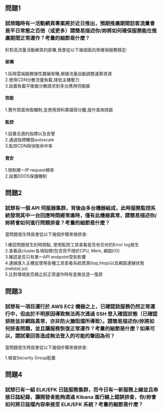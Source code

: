 ## 問題1
### 試想臨時有一活動網頁專案將於近日推出，預期推廣期間訪客流量會是平日常態之百倍（或更多）請簡易描述你/妳將如何確保服務能在推廣期間正常運作？考量的細節是什麼？

針對高流量活動網頁的部署,我會從以下幾個面向來確保服務穩定:<br />

#### 架構
1.採用雲端服務彈性擴展架構,根據流量自動調整運算資源<br />
2.使用CDN分散流量負載,降低主機壓力<br />
3.設置負載平衡器分散請求到多台應用伺服器<br />
#### 效能
1.實作頁面快取機制,並使用資料庫讀寫分離,提升查詢效能<br />
#### 監控
1.設置合適的指標以及告警<br />
2.通過指標觸發autoscale<br />
3.監控CDN與快取命中率<br />
#### 資安
1.限制單一IP request頻率<br />
2.設置DDOS保護機制<br />

## 問題2
### 試想有一個 API 伺服器集群，背後由多台機器組成，此時服務監控系統發現其中一台回應時間經常逾時，僅有此機器異常，請簡易描述你/妳將會如何進行問題排查？考量的細節是什麼？

當問題發生時我會從以下幾個步驟來做排查:<br />

1.確認問題發生的時間點, 使用監控工具查看是否有任何的Error log發生<br />
2.查看該cluster各項指標(包含但不限於CPU, Mem, 網路I/O)<br />
3.確認是否只有單一API endpoint受到影響<br />
4.連線進入主機並使用各種工具查看系統資源(top,htop)以及網路連線狀態(netstat,ss)<br />
5.比對環境是否跟之前正常運作時有差異並逐一復原<br />

## 問題3
### 試想有一項目運行於 AWS EC2 機器之上，已確認該服務仍然正常運行中，但由於不明原因導致無法再次透過 SSH 登入確認狀態（已確認排除並非網路異常，亦非防火牆阻擋所導致）。請簡易描述你/妳將如何排查問題，並且讓服務恢復正常運作？考量的細節是什麼？如果可以，請試著回答造成無法登入的可能的肇因為何？

當問題發生時我會從以下幾個步驟來做排查:<br />

1.檢查Security Group配置

## 問題4
### 試想已有一組 ELK/EFK 日誌服務集群，而今日有一新服務上線並且串接日誌紀錄，讓開發者能夠透過 Kibana 進行線上錯誤排查，你/妳會如何將日誌檔內容串接至 ELK/EFK 系統？考量的細節是什麼？
